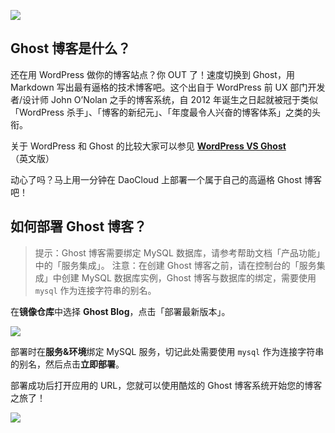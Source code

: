 ![](http://blog.daocloud.io/wp-content/uploads/2015/05/ghost.png)

## Ghost 博客是什么？

还在用 WordPress 做你的博客站点？你 OUT 了！速度切换到 Ghost，用 Markdown 写出最有逼格的技术博客吧。这个出自于 WordPress 前 UX 部门开发者/设计师 John O’Nolan 之手的博客系统，自 2012 年诞生之日起就被冠于类似「WordPress 杀手」、「博客的新纪元」、「年度最令人兴奋的博客体系」之类的头衔。

关于 WordPress 和 Ghost 的比较大家可以参见 **[WordPress VS Ghost](http://www.elegantthemes.com/blog/resources/wordpress-vs-ghost)**（英文版）

动心了吗？马上用一分钟在 DaoCloud 上部署一个属于自己的高逼格 Ghost 博客吧！

## 如何部署 Ghost 博客？

> 提示：Ghost 博客需要绑定 MySQL 数据库，请参考帮助文档「产品功能」中的「服务集成」。
> 注意：在创建 Ghost 博客之前，请在控制台的「服务集成」中创建 MySQL 数据库实例，Ghost 博客与数据库的绑定，需要使用 `mysql` 作为连接字符串的别名。

在**镜像仓库**中选择 **Ghost Blog**，点击「部署最新版本」。

![](http://blog.daocloud.io/wp-content/uploads/2015/05/app-ghost-2.png)

部署时在**服务&环境**绑定 MySQL 服务，切记此处需要使用 `mysql` 作为连接字符串的别名，然后点击**立即部署**。

部署成功后打开应用的 URL，您就可以使用酷炫的 Ghost 博客系统开始您的博客之旅了！

![](http://blog.daocloud.io/wp-content/uploads/2015/05/app-ghost.png)
